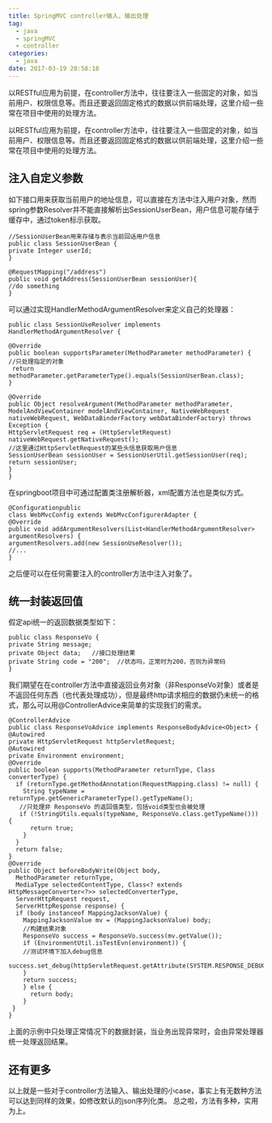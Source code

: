 ```yaml
---
title: SpringMVC controller输入、输出处理
tag:
  - java
  - springMVC
  - controller
categories:
  - java
date: 2017-03-19 20:58:18
---
```


以RESTful应用为前提，在controller方法中，往往要注入一些固定的对象，如当前用户、权限信息等。而且还要返回固定格式的数据以供前端处理，这里介绍一些常在项目中使用的处理方法。


<!-- more -->


以RESTful应用为前提，在controller方法中，往往要注入一些固定的对象，如当前用户、权限信息等。而且还要返回固定格式的数据以供前端处理，这里介绍一些常在项目中使用的处理方法。

## 注入自定义参数

如下接口用来获取当前用户的地址信息，可以直接在方法中注入用户对象，然而spring参数Resolver并不能直接解析出SessionUserBean，用户信息可能存储于缓存中，通过token标示获取。
```
//SessionUserBean用来存储与表示当前回话用户信息
public class SessionUserBean {     
private Integer userId;
}

@RequestMapping("/address")
public void getAddress(SessionUserBean sessionUser){
//do something
}
```

可以通过实现HandlerMethodArgumentResolver来定义自己的处理器：
```
public class SessionUseResolver implements HandlerMethodArgumentResolver {   

@Override    
public boolean supportsParameter(MethodParameter methodParameter) {
//只处理指定的对象       
 return methodParameter.getParameterType().equals(SessionUserBean.class);  
}

@Override    
public Object resolveArgument(MethodParameter methodParameter, ModelAndViewContainer modelAndViewContainer, NativeWebRequest nativeWebRequest, WebDataBinderFactory webDataBinderFactory) throws Exception {        
HttpServletRequest req = (HttpServletRequest) nativeWebRequest.getNativeRequest();
//这里通过HttpServletRequest的某些头信息获取用户信息
SessionUserBean sessionUser = SessionUserUtil.getSessionUser(req);       
return sessionUser;    
}
}
```
在springboot项目中可通过配置类注册解析器，xml配置方法也是类似方式。
```
@Configurationpublic 
class WebMvcConfig extends WebMvcConfigurerAdapter {      
@Override    
public void addArgumentResolvers(List<HandlerMethodArgumentResolver> argumentResolvers) {        
argumentResolvers.add(new SessionUseResolver());      
//...
}
```
之后便可以在任何需要注入的controller方法中注入对象了。

## 统一封装返回值

假定api统一的返回数据类型如下：
```
public class ResponseVo {    
private String message;   
private Object data;   //接口处理结果 
private String code = "200";  //状态吗，正常时为200，否则为异常码
}
```
我们期望在在controller方法中直接返回业务对象（非ResponseVo对象）或者是不返回任何东西（也代表处理成功），但是最终http请求相应的数据仍未统一的格式，那么可以用@ControllerAdvice来简单的实现我们的需求。

```
@ControllerAdvice
public class ResponseVoAdvice implements ResponseBodyAdvice<Object> {    
@Autowired   
private HttpServletRequest httpServletRequest;    
@Autowired    
private Environment environment;    
@Override    
public boolean supports(MethodParameter returnType, Class converterType) {        
  if (returnType.getMethodAnnotation(RequestMapping.class) != null) {            
    String typeName = returnType.getGenericParameterType().getTypeName();            
   //只处理非 ResponseVo 的返回值类型，包括void类型也会被处理
   if (!StringUtils.equals(typeName, ResponseVo.class.getTypeName())) {                
      return true;            
    }        
  }        
  return false;    
}   
@Override   
public Object beforeBodyWrite(Object body, 
  MethodParameter returnType, 
  MediaType selectedContentType, Class<? extends HttpMessageConverter<?>> selectedConverterType, 
  ServerHttpRequest request, 
  ServerHttpResponse response) {        
  if (body instanceof MappingJacksonValue) {            
    MappingJacksonValue mv = (MappingJacksonValue) body;            
    //构建结果对象
    ResponseVo success = ResponseVo.success(mv.getValue());            
    if (EnvironmentUtil.isTestEvn(environment)) { 
    //测试环境下加入debug信息      
        success.set_debug(httpServletRequest.getAttribute(SYSTEM.RESPONSE_DEBUG));            
    }            
    return success;        
    } else {            
      return body;        
    }    
 }
}
```
上面的示例中只处理正常情况下的数据封装，当业务出现异常时，会由异常处理器统一处理返回结果。

## 还有更多
以上就是一些对于controller方法输入、输出处理的小case，事实上有无数种方法可以达到同样的效果，如修改默认的json序列化类。
总之啦，方法有多种，实用为上。





